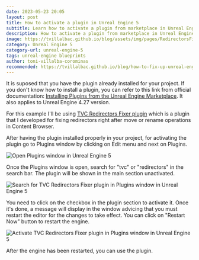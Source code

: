 ```yaml
---
date: 2023-05-23 20:05
layout: post
title: How to activate a plugin in Unreal Engine 5
subtitle: Learn how to activate a plugin from marketplace in Unreal Engine 5
description: How to activate a plugin from marketplace in Unreal Engine 5
image: https://tvillalbac.github.io/blog/assets/img/pages/RedirectorsFixerGuide/activate-tvc-redirectors-fixer-plugin-in-plugins-window.jpg
category: Unreal Engine 5
category-url: unreal-engine-5
tags: unreal-engine blueprints
author: toni-villalba-corominas
recommended: https://tvillalbac.github.io/blog/how-to-fix-up-unreal-engine-5-redirectors-blueprints/
---
```


It is suposed that you have the plugin already installed for your project. If you don't know how to install a plugin, you can refer to this link from official documentation: <a href="https://docs.unrealengine.com/5.0/en-US/working-with-plugins-in-unreal-engine/#installingpluginsfromtheunrealenginemarketplace">Installing Plugins from the Unreal Engine Marketplace</a>. It also applies to Unreal Engine 4.27 version.

For this example I'll be using <a href="https://tvillalbac.github.io/blog/redirectors-fixer-plugin/">TVC Redirectors Fixer plugin</a> which is a plugin that I developed for fixing redirectors right after move or rename operations in Content Browser.

After having the plugin installed properly in your project, for activating the plugin go to Plugins window by clicking on Edit menu and next on Plugins.

<img class="img" src="https://tvillalbac.github.io/blog/assets/img/pages/RedirectorsFixerGuide/open-plugins-window.jpg" alt="Open Plugins window in Unreal Engine 5">

Once the Plugins window is open, search for "tvc" or "redirectors" in the search bar. The plugin will be shown in the main section unactivated.

<img class="img" src="https://tvillalbac.github.io/blog/assets/img/pages/RedirectorsFixerGuide/search-for-tvc-redirectors-fixer-plugin-in-plugins-window.jpg" alt="Search for TVC Redirectors Fixer plugin in Plugins window in Unreal Engine 5">

You need to click on the checkbox in the plugin section to activate it. Once it's done, a message will display in the window advicing that you must restart the editor for the changes to take effect. You can click on "Restart Now" button to restart the engine.

<img class="img" src="https://tvillalbac.github.io/blog/assets/img/pages/RedirectorsFixerGuide/activate-tvc-redirectors-fixer-plugin-in-plugins-window.jpg" alt="Activate TVC Redirectors Fixer plugin in Plugins window in Unreal Engine 5">

After the engine has been restarted, you can use the plugin.